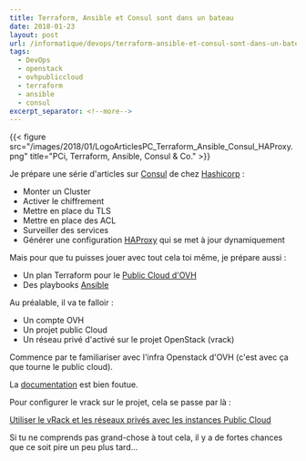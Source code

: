```yaml
---
title: Terraform, Ansible et Consul sont dans un bateau
date: 2018-01-23
layout: post
url: /informatique/devops/terraform-ansible-et-consul-sont-dans-un-bateau/
tags:
  - DevOps
  - openstack
  - ovhpubliccloud
  - terraform
  - ansible
  - consul
excerpt_separator: <!--more-->
---
```

{{< figure src="/images/2018/01/LogoArticlesPC_Terraform_Ansible_Consul_HAProxy.png" title="PCi, Terraform, Ansible, Consul & Co." >}}

Je prépare une série d'articles sur [Consul](https://www.consul.io/) de chez [Hashicorp](https://www.hashicorp.com/) :

- Monter un Cluster
- Activer le chiffrement
- Mettre en place du TLS
- Mettre en place des ACL
- Surveiller des services
- Générer une configuration [HAProxy](https://www.haproxy.org/) qui se met à jour dynamiquement

<!--more-->

Mais pour que tu puisses jouer avec tout cela toi même, je prépare aussi :

- Un plan Terraform pour le [Public Cloud d'OVH](https://www.ovh.com/fr/public-cloud/instances/)
- Des playbooks [Ansible](https://www.ansible.com/)

Au préalable, il va te falloir :

- Un compte OVH
- Un projet public Cloud
- Un réseau privé d'activé sur le projet OpenStack (vrack)

Commence par te familiariser avec l'infra Openstack d'OVH (c'est avec ça que tourne le public cloud).

La [documentation](https://docs.ovh.com/fr/public-cloud/) est bien foutue.

Pour configurer le vrack sur le projet, cela se passe par là :

[Utiliser le vRack et les réseaux privés avec les instances Public Cloud](https://docs.ovh.com/fr/public-cloud/utiliser-le-vrack-et-les-reseaux-prives-avec-les-instances-public-cloud/)

Si tu ne comprends pas grand-chose à tout cela, il y a de fortes chances que ce soit pire un peu plus tard...
